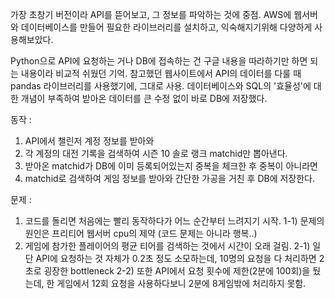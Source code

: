 가장 초창기 버전이라 API를 뜯어보고, 그 정보를 파악하는 것에 중점.
AWS에 웹서버와 데이터베이스를 만들어 필요한 라이브러리를 설치하고, 익숙해지기위해 다양하게 사용해보았다.

Python으로 API에 요청하는 거나 DB에 접속하는 건 구글 내용을 따라하기만 하면 되는 내용이라 비교적 쉬웠던 기억.
참고했던 웹사이트에서 API의 데이터를 다룰 때 pandas 라이브러리를 사용했기에, 그대로 사용.
데이터베이스와 SQL의 '효율성'에 대한 개념이 부족하여 받아온 데이터를 큰 수정 없이 바로 DB에 저장했다.

동작 : 
1) API에서 챌린저 계정 정보를 받아와
2) 각 계정의 대전 기록을 검색하여 시즌 10 솔로 랭크 matchid만 뽑아낸다.
3) 받아온 matchid가 DB에 이미 등록되어있는지 중복을 체크한 후 중복이 아니라면
4) matchid로 검색하여 게임 정보를 받아와 간단한 가공을 거친 후 DB에 저장한다.

문제 : 
1) 코드를 돌리면 처음에는 빨리 동작하다가 어느 순간부터 느려지기 시작.
1-1) 문제의 원인은 프리티어 웹서버 cpu의 제약 (코드 문제는 아니라 행복..)
2) 게임에 참가한 플레이어의 평균 티어를 검색하는 것에서 시간이 오래 걸림.
2-1) 일단 API에 요청하는 것 자체가 0.2초 정도 소모하는데, 10명의 요청을 다 처리하면 2초로 굉장한 bottleneck
2-2) 또한 API에서 요청 횟수에 제한(2분에 100회)을 뒀는데, 한 게임에서 12회 요청을 사용하다보니 2분에 8게임밖에 처리하지 못함.
